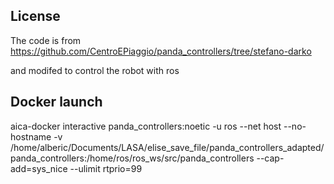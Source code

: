 ## License
The code is from https://github.com/CentroEPiaggio/panda_controllers/tree/stefano-darko

and modifed to control the robot with ros 

## Docker launch

aica-docker interactive panda_controllers:noetic -u ros --net host --no-hostname -v /home/alberic/Documents/LASA/elise_save_file/panda_controllers_adapted/panda_controllers:/home/ros/ros_ws/src/panda_controllers --cap-add=sys_nice --ulimit rtprio=99

